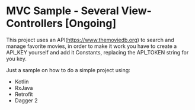 # MVC Sample - Several View-Controllers [Ongoing]
This project uses an API(https://www.themoviedb.org) to search and manage favorite movies, in order to make it work you have to create a API_KEY yourself and add it Constants,
replacing the API_TOKEN string for you key.

Just a sample on how to do a simple project using:
  - Kotlin
  - RxJava
  - Retrofit
  - Dagger 2
